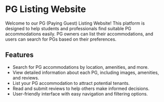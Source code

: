 # PG Listing Website

Welcome to our PG (Paying Guest) Listing Website! This platform is designed to help students and professionals find suitable PG accommodations easily. PG owners can list their accommodations, and users can search for PGs based on their preferences.

## Features

- Search for PG accommodations by location, amenities, and more.
- View detailed information about each PG, including images, amenities, and reviews.
- List your PG accommodation to attract potential tenants.
- Read and submit reviews to help others make informed decisions.
- User-friendly interface with easy navigation and filtering options.
